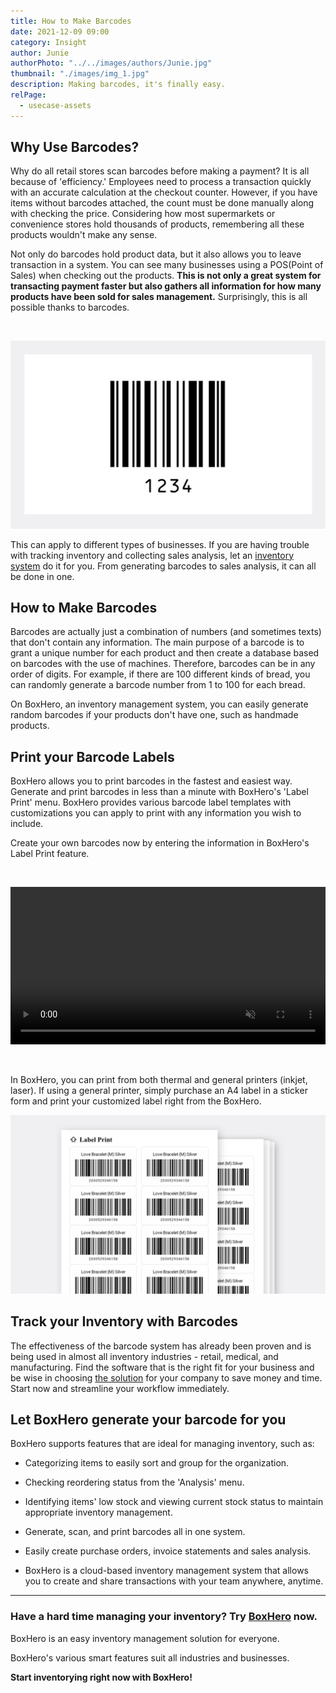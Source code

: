 ```yaml
---
title: How to Make Barcodes
date: 2021-12-09 09:00
category: Insight
author: Junie
authorPhoto: "../../images/authors/Junie.jpg"
thumbnail: "./images/img_1.jpg"
description: Making barcodes, it's finally easy.
relPage:
  - usecase-assets
---
```


## Why Use Barcodes?

Why do all retail stores scan barcodes before making a payment? It is all because of 'efficiency.' Employees need to process a transaction quickly with an accurate calculation at the checkout counter. However, if you have items without barcodes attached, the count must be done manually along with checking the price. Considering how most supermarkets or convenience stores hold thousands of products, remembering all these products wouldn't make any sense.

Not only do barcodes hold product data, but it also allows you to leave transaction in a system. You can see many businesses using a POS(Point of Sales) when checking out the products. **This is not only a great system for transacting payment faster but also gathers all information for how many products have been sold for sales management.** Surprisingly, this is all possible thanks to barcodes.

<br/>

![Example of a barcode](images/img_2.jpg)

This can apply to different types of businesses. If you are having trouble with tracking inventory and collecting sales analysis, let an [inventory system](https://www.boxhero-app.com/en/) do it for you. From generating barcodes to sales analysis, it can all be done in one.

## How to Make Barcodes

Barcodes are actually just a combination of numbers (and sometimes texts) that don't contain any information. The main purpose of a barcode is to grant a unique number for each product and then create a database based on barcodes with the use of machines. Therefore, barcodes can be in any order of digits. For example, if there are 100 different kinds of bread, you can randomly generate a barcode number from 1 to 100 for each bread.

On BoxHero, an inventory management system, you can easily generate random barcodes if your products don't have one, such as handmade products.

## Print your Barcode Labels

BoxHero allows you to print barcodes in the fastest and easiest way. Generate and print barcodes in less than a minute with BoxHero's 'Label Print' menu. BoxHero provides various barcode label templates with customizations you can apply to print with any information you wish to include.

Create your own barcodes now by entering the information in BoxHero's Label Print feature.

<br/>

<video src="images/img_3.mp4" style="width:100%" muted autoplay loop playsinline></video>
<invisible></invisible>

<br/>

In BoxHero, you can print from both thermal and general printers (inkjet, laser). If using a general printer, simply purchase an A4 label in a sticker form and print your customized label right from the BoxHero.

![Print barcode in any shape and size](images/img_4.png)

## Track your Inventory with Barcodes

The effectiveness of the barcode system has already been proven and is being used in almost all inventory industries - retail, medical, and manufacturing. Find the software that is the right fit for your business and be wise in choosing [the solution](https://www.boxhero-app.com/en/) for your company to save money and time. Start now and streamline your workflow immediately.

## Let BoxHero generate your barcode for you

BoxHero supports features that are ideal for managing inventory, such as:

- Categorizing items to easily sort and group for the organization.

- Checking reordering status from the 'Analysis' menu.

- Identifying items' low stock and viewing current stock status to maintain appropriate inventory management.

- Generate, scan, and print barcodes all in one system.

- Easily create purchase orders, invoice statements and sales analysis.

- BoxHero is a cloud-based inventory management system that allows you to create and share transactions with your team anywhere, anytime.

<hr/>

### Have a hard time managing your inventory? Try [BoxHero](https://www.boxhero-app.com/en/) now.

BoxHero is an easy inventory management solution for everyone.

BoxHero's various smart features suit all industries and businesses.

**Start inventorying right now with BoxHero!**
